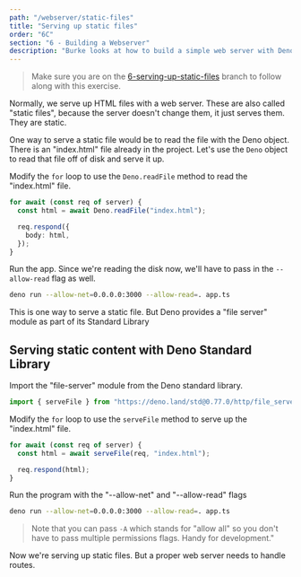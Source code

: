 ```yaml
---
path: "/webserver/static-files"
title: "Serving up static files"
order: "6C"
section: "6 - Building a Webserver"
description: "Burke looks at how to build a simple web server with Deno"
---
```


> Make sure you are on the [6-serving-up-static-files](https://github.com/burkeholland/deno-exercises/tree/6-serving-up-static-files) branch to follow along with this exercise.

Normally, we serve up HTML files with a web server. These are also called "static files", because the server doesn't change them, it just serves them. They are static.

One way to serve a static file would be to read the file with the Deno object. There is an "index.html" file already in the project. Let's use the `Deno` object to read that file off of disk and serve it up.

Modify the `for` loop to use the `Deno.readFile` method to read the "index.html" file.

```typescript
for await (const req of server) {
  const html = await Deno.readFile("index.html");

  req.respond({
    body: html,
  });
}
```

Run the app. Since we're reading the disk now, we'll have to pass in the `--allow-read` flag as well.

```bash
deno run --allow-net=0.0.0.0:3000 --allow-read=. app.ts
```

This is one way to serve a static file. But Deno provides a "file server" module as part of its Standard Library

## Serving static content with Deno Standard Library

Import the "file-server" module from the Deno standard library.

```typescript
import { serveFile } from "https://deno.land/std@0.77.0/http/file_server.ts";
```

Modify the `for` loop to use the `serveFile` method to serve up the "index.html" file.

```typescript
for await (const req of server) {
  const html = await serveFile(req, "index.html");

  req.respond(html);
}
```

Run the program with the "--allow-net" and "--allow-read" flags

```bash
deno run --allow-net=0.0.0.0:3000 --allow-read=. app.ts
```

> Note that you can pass `-A` which stands for "allow all" so you don't have to pass multiple permissions flags. Handy for development."

Now we're serving up static files. But a proper web server needs to handle routes.
